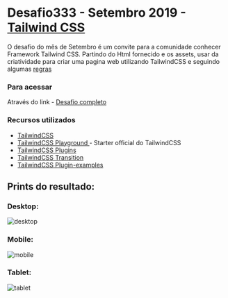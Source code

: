 
# Desafio333 - Setembro 2019 - [Tailwind CSS](https://tailwindcss.com/)
O desafio do mês de Setembro é um convite para a comunidade conhecer Framework Tailwind CSS. Partindo do Html fornecido e os assets, usar da criatividade para criar uma pagina web utilizando TailwindCSS e seguindo algumas [regras](https://github.com/cdfortes/desafio333/blob/master/2019-Setembro-Tailwind/README.md)



### Para acessar 
Através do link - <a href="https://cdfortes.github.io/desafio333/2019-Setembro-Tailwind/cdfortes/public/index.html" target="_blank">Desafio completo</a>

### Recursos utilizados

 - [TailwindCSS](https://tailwindcss.com/)
 - [TailwindCSS Playground ](https://github.com/tailwindcss/playground) - Starter official do TailwindCSS
 - [TailwindCSS Plugins](https://github.com/lorisleiva/tailwindcss-plugins) 
 - [TailwindCSS Transition](https://github.com/webdna/tailwindcss-transition)
 - [TailwindCSS Plugin-examples](https://github.com/tailwindcss/plugin-examples)


## Prints do resultado:

### Desktop:
![desktop](https://cdfortes.github.io/desafio333/2019-Setembro-Tailwind/cdfortes/assets/prints/desktop.png "Desktop")

### Mobile:
![mobile](https://cdfortes.github.io/desafio333/2019-Setembro-Tailwind/cdfortes/assets/prints/mobile.png "Mobile")

### Tablet:
![tablet](https://cdfortes.github.io/desafio333/2019-Setembro-Tailwind/cdfortes/assets/prints/mobile.png "Tablet")
